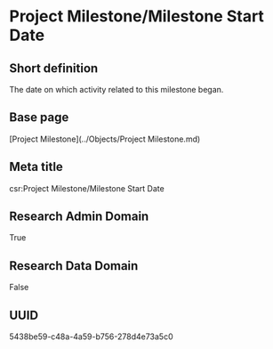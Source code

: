 # Project Milestone/Milestone Start Date
## Short definition
The date on which activity related to this milestone began.
## Base page
[Project Milestone](../Objects/Project Milestone.md)
## Meta title
csr:Project Milestone/Milestone Start Date
## Research Admin Domain
True
## Research Data Domain
False
## UUID
5438be59-c48a-4a59-b756-278d4e73a5c0
